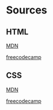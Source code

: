 # Sources

## HTML

[MDN](https://developer.mozilla.org/pt-BR/docs/Web/HTML)

[freecodecamp](https://www.freecodecamp.org/)

## CSS

[MDN](https://developer.mozilla.org/pt-BR/docs/Web/CSS)

[freecodecamp](https://www.freecodecamp.org/)
